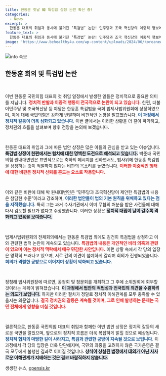 ```yaml
---
title: 한동훈 첫날 韓 특검법 상정 논란 확산 중!
categories:
  - News
excerpt: >
  한동훈 대표의 취임과 동시에 불거진 ‘특검법’ 논란! 민주당과 조국 혁신당의 이중적 행보에 국민의힘이 강력 반발하며, 정치적 갈등이 심화되는 상황이 펼쳐지고 있습니다. 클릭하여 본격적으로 들여다보세요!
feature_text: >
  한동훈 대표의 취임과 동시에 불거진 ‘특검법’ 논란! 민주당과 조국 혁신당의 이중적 행보에 국민의힘이 강력 반발하며, 정치적 갈등이 심화되는 상황이 펼쳐지고 있습니다. 클릭하여 본격적으로 들여다보세요!
image: 'https://www.behealthy4u.com/wp-content/uploads/2024/06/koreanews.jpg'
---
```


<p><img src="https://www.behealthy4u.com/wp-content/uploads/2024/06/koreanews.jpg" alt="info 속보" /></p>

<h2 data-ke-size="size26">한동훈 회의 및 특검법 논란</h2>

<p data-ke-size="size16">&nbsp;</p>

<p>이번 한동훈 국민의힘 대표의 첫 취임 일정에서 발생한 일들은 정치적으로 중요한 의미를 지닙니다. <b><span style="color: #ee2323;">정치적 반발과 이중적 행동이 전국적으로 논란이 되고 있습니다.</span></b> 한편, 더불어민주당 및 조국혁신당 등 야당은 한동훈 특검법을 국회 법제사법위원회에 상정하였으며, 이에 대해 국민의힘은 강하게 반발하며 비판적인 논평을 발표했습니다. <b><span style="color: #1a5490;">이 과정에서 정치적 갈등이 더욱 심화되고 있습니다.</span></b> 이번 글에서는 이러한 상황을 더 깊이 파악하고, 정치권의 흐름을 살펴보며 향후 전망을 논의해 보겠습니다.</p>

<p data-ke-size="size16">&nbsp;</p>

<p>한동훈 대표의 취임과 그에 따른 법안 상정은 많은 이들의 관심을 받고 있는 이슈입니다. <b><span style="background-color: #21538527;">특검법 상정이 한편에서는 협치에 대한 명백한 도전으로 해석되고 있습니다.</span></b> 박준태 국민의힘 원내대변인은 표면적으로는 축하의 메시지를 전하면서도, 법사위에 한동훈 특검법을 상정하는 것이 적절하지 않다는 비판의 목소리를 높였습니다. <b><span style="color: #ee2323;">이러한 이중적인 행태에 대한 비판은 정치적 신뢰를 흔드는 요소로 작용합니다.</span></b> </p>

<p data-ke-size="size16">&nbsp;</p>

<p>이와 같은 비판에 대해 박 원내대변인은 “민주당과 조국혁신당이 제안한 특검법의 내용은 참담한 수준”이라고 강조하며, <b><span style="color: #1a5490;">이러한 법안들이 법의 기본 원칙을 위배하고 있다는 점을 지적했습니다.</span></b> 특히 그는 과거 수사기관에서 이미 무혐의 처분을 받은 사건들에 대해 다시 검토할 필요가 없다고 주장했습니다. 이러한 상황은 <b><span style="background-color: #21538527;">정치적 대립이 날이 갈수록 격화되고 있음을 보여줍니다.</span></b> </p>

<p data-ke-size="size16">&nbsp;</p>

<p>법제사법위원회의 전체회의에서는 한동훈 특검법 외에도 김건희 특검법을 상정하고 이와 관련한 법적 논란이 계속되고 있습니다. <b><span style="color: #ee2323;">특검법의 내용은 개인적인 비리 의혹과 관련이 있으며 이는 정치적 맥락에서 매우 민감한 사안입니다.</span></b> 이런 상황 속에서 각 당의 입장은 명확히 드러나고 있으며, 서로 간의 이견이 첨예하게 갈리며 회의가 진행되었습니다. <b><span style="color: #1a5490;">회의가 격렬한 공방으로 이어지며 상황이 악화되고 있습니다.</span></b></p>

<p data-ke-size="size16">&nbsp;</p>

<p>정청래 법사위원장에 따르면, 공청회 및 청문회를 개최하고 그 후에 소위원회에 회부할 것이라는 계획이 밝혀졌습니다. <b><span style="background-color: #21538527;">이 과정에서 법안의 적법성과 전국민의 의견을 수렴하려는 의도가 보입니다.</span></b> 하지만 이러한 절차가 정말로 정치적 이해관계를 모두 충족할 수 있을지는 의문입니다. <b><span style="color: #ee2323;">결국 정치권의 갈등은 계속될 것이며, 그로 인해 발생하는 문제는 국민 전체에게 영향을 미칠 것입니다.</span></b></p>

<p data-ke-size="size16">&nbsp;</p>

<p>결론적으로, 한동훈 국민의힘 대표의 취임과 함께한 이번 법안 상정은 정치적 갈등의 새로운 국면을 열었으며, 앞으로의 정치적 흐름은 더욱 복잡하게 얽힐 것으로 예상됩니다. <b><span style="color: #1a5490;">정치적 협치의 마땅한 길이 사라지고, 특검과 관련한 공방이 지속될 것으로 보입니다.</span></b> 이 과정에서 각 당의 입장은 더욱 단단해지며, 국민의 의중을 고려하지 않은 국가운영은 결국 모두에게 불행한 결과로 이어질 것입니다. <b><span style="background-color: #21538527;">상식이 상실된 법정에서 대의가 아닌 사사로운 이해관계가 지배하는 것은 결코 바람직하지 않습니다.</span></b></p>
생생한 뉴스, <a href="https://opensis.kr" rel="dofollow">opensis.kr</a>


